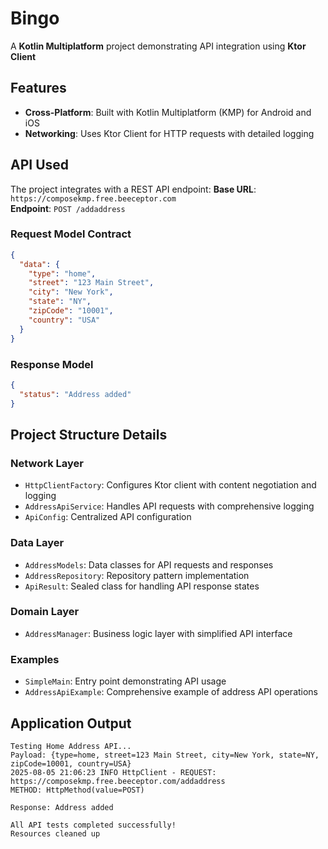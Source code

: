 # Bingo

A **Kotlin Multiplatform** project demonstrating API integration using **Ktor Client**
## Features

- **Cross-Platform**: Built with Kotlin Multiplatform (KMP) for Android and iOS
- **Networking**: Uses Ktor Client for HTTP requests with detailed logging

## API Used

The project integrates with a REST API endpoint:
**Base URL**: `https://composekmp.free.beeceptor.com`  
**Endpoint**: `POST /addaddress`

### Request Model Contract
```json
{
  "data": {
    "type": "home",
    "street": "123 Main Street",
    "city": "New York",
    "state": "NY",
    "zipCode": "10001",
    "country": "USA"
  }
}
```

### Response Model
```json
{
  "status": "Address added"
}
```

## Project Structure Details

### Network Layer
- `HttpClientFactory`: Configures Ktor client with content negotiation and logging
- `AddressApiService`: Handles API requests with comprehensive logging
- `ApiConfig`: Centralized API configuration

### Data Layer
- `AddressModels`: Data classes for API requests and responses
- `AddressRepository`: Repository pattern implementation
- `ApiResult`: Sealed class for handling API response states

### Domain Layer
- `AddressManager`: Business logic layer with simplified API interface

### Examples
- `SimpleMain`: Entry point demonstrating API usage
- `AddressApiExample`: Comprehensive example of address API operations

## Application Output

```
Testing Home Address API...
Payload: {type=home, street=123 Main Street, city=New York, state=NY, zipCode=10001, country=USA}
2025-08-05 21:06:23 INFO HttpClient - REQUEST: https://composekmp.free.beeceptor.com/addaddress
METHOD: HttpMethod(value=POST)

Response: Address added

All API tests completed successfully!
Resources cleaned up
```